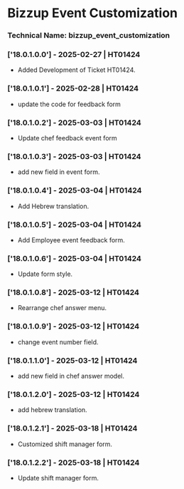 # Bizzup Event Customization

### Technical Name: bizzup_event_customization

### ['18.0.1.0.0'] - 2025-02-27 | HT01424

- Added Development of Ticket HT01424.

### ['18.0.1.0.1'] - 2025-02-28 | HT01424

- update the code for feedback form


### ['18.0.1.0.2'] - 2025-03-03 | HT01424

- Update chef feedback event form

### ['18.0.1.0.3'] - 2025-03-03 | HT01424

- add new field in event form.

### ['18.0.1.0.4'] - 2025-03-04 | HT01424

- Add Hebrew translation.

### ['18.0.1.0.5'] - 2025-03-04 | HT01424

- Add Employee event feedback form.

### ['18.0.1.0.6'] - 2025-03-04 | HT01424

- Update form style.

### ['18.0.1.0.8'] - 2025-03-12 | HT01424

- Rearrange chef answer menu.

### ['18.0.1.0.9'] - 2025-03-12 | HT01424

- change event number field.

### ['18.0.1.1.0'] - 2025-03-12 | HT01424

- add new field in chef answer model.

### ['18.0.1.2.0'] - 2025-03-12 | HT01424

- add hebrew translation.

### ['18.0.1.2.1'] - 2025-03-18 | HT01424

- Customized shift manager form.

### ['18.0.1.2.2'] - 2025-03-18 | HT01424

- Update shift manager form.
